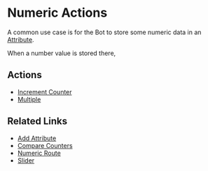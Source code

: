 # Numeric Actions

A common use case is for the Bot to store some numeric data in an [Attribute](../knowledge-base/).

When a number value is stored there,

## Actions

* [Increment Counter](./increment-counter)
* [Multiple](./multiply)

## Related Links

* [Add Attribute](../knowledge-base/index)
* [Compare Counters](../routes/math/compare-counters)
* [Numeric Route](../routes/math)
* [Slider](../utterances/slider)
